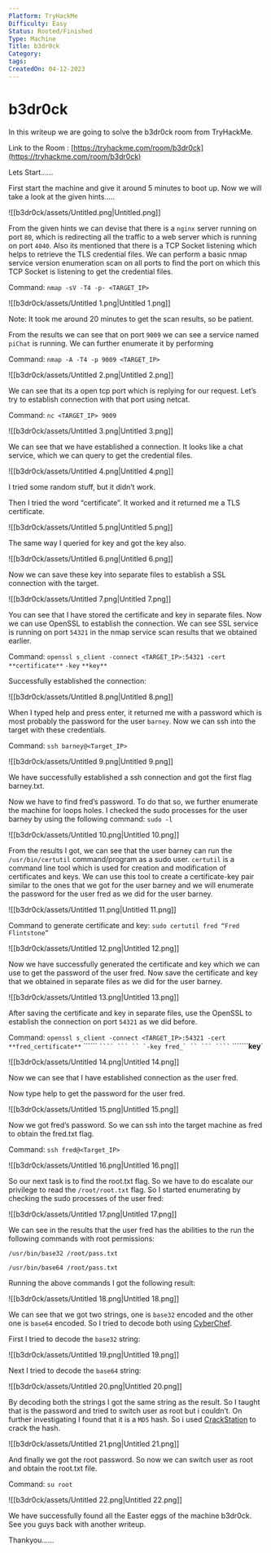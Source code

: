 ```yaml
---
Platform: TryHackMe
Difficulty: Easy
Status: Rooted/Finished
Type: Machine
Title: b3dr0ck
Category: 
tags: 
CreatedOn: 04-12-2023
---
```

# b3dr0ck

In this writeup we are going to solve the b3dr0ck room from TryHackMe.

Link to the Room : [https://tryhackme.com/room/b3dr0ck](https://tryhackme.com/room/b3dr0ck)

  

Lets Start……

  

First start the machine and give it around 5 minutes to boot up. Now we will take a look at the given hints…..

![[b3dr0ck/assets/Untitled.png|Untitled.png]]

From the given hints we can devise that there is a `nginx` server running on port `80`, which is redirecting all the traffic to a web server which is running on port `4040`. Also its mentioned that there is a TCP Socket listening which helps to retrieve the TLS credential files. We can perform a basic nmap service version enumeration scan on all ports to find the port on which this TCP Socket is listening to get the credential files.

Command: `nmap -sV -T4 -p- <TARGET_IP>`

![[b3dr0ck/assets/Untitled 1.png|Untitled 1.png]]

Note: It took me around 20 minutes to get the scan results, so be patient.

From the results we can see that on port `9009` we can see a service named `piChat` is running. We can further enumerate it by performing

Command: `nmap -A -T4 -p 9009 <TARGET_IP>`

![[b3dr0ck/assets/Untitled 2.png|Untitled 2.png]]

We can see that its a open tcp port which is replying for our request. Let’s try to establish connection with that port using netcat.

Command: `nc <TARGET_IP> 9009`

![[b3dr0ck/assets/Untitled 3.png|Untitled 3.png]]

We can see that we have established a connection. It looks like a chat service, which we can query to get the credential files.

![[b3dr0ck/assets/Untitled 4.png|Untitled 4.png]]

I tried some random stuff, but it didn’t work.

Then I tried the word “certificate”. It worked and it returned me a TLS certificate.

![[b3dr0ck/assets/Untitled 5.png|Untitled 5.png]]

The same way I queried for key and got the key also.

![[b3dr0ck/assets/Untitled 6.png|Untitled 6.png]]

Now we can save these key into separate files to establish a SSL connection with the target.

![[b3dr0ck/assets/Untitled 7.png|Untitled 7.png]]

You can see that I have stored the certificate and key in separate files. Now we can use OpenSSL to establish the connection. We can see SSL service is running on port `54321` in the nmap service scan results that we obtained earlier.

Command: `openssl s_client -connect <TARGET_IP>:54321 -cert` `**certificate**` `-key` `**key**`

Successfully established the connection:

![[b3dr0ck/assets/Untitled 8.png|Untitled 8.png]]

When I typed help and press enter, it returned me with a password which is most probably the password for the user `barney`. Now we can ssh into the target with these credentials.

Command: `ssh barney@<Target_IP>`

![[b3dr0ck/assets/Untitled 9.png|Untitled 9.png]]

We have successfully established a ssh connection and got the first flag barney.txt.

Now we have to find fred’s password. To do that so, we further enumerate the machine for loops holes. I checked the sudo processes for the user barney by using the following command: `sudo -l`

![[b3dr0ck/assets/Untitled 10.png|Untitled 10.png]]

From the results I got, we can see that the user barney can run the `/usr/bin/certutil` command/program as a sudo user. `certutil` is a command line tool which is used for creation and modification of certificates and keys. We can use this tool to create a certificate-key pair similar to the ones that we got for the user barney and we will enumerate the password for the user fred as we did for the user barney.

![[b3dr0ck/assets/Untitled 11.png|Untitled 11.png]]

Command to generate certificate and key: `sudo certutil fred “Fred Flintstone”`

![[b3dr0ck/assets/Untitled 12.png|Untitled 12.png]]

Now we have successfully generated the certificate and key which we can use to get the password of the user fred. Now save the certificate and key that we obtained in separate files as we did for the user barney.

![[b3dr0ck/assets/Untitled 13.png|Untitled 13.png]]

After saving the certificate and key in separate files, use the OpenSSL to establish the connection on port `54321` as we did before.

Command: `openssl s_client -connect <TARGET_IP>:54321 -cert` `**fred_certificate**` `````` ````` ```` ``` `` `-key fred_` `` ``` ```` ````` ```````**key**`

![[b3dr0ck/assets/Untitled 14.png|Untitled 14.png]]

Now we can see that I have established connection as the user fred.

Now type help to get the password for the user fred.

![[b3dr0ck/assets/Untitled 15.png|Untitled 15.png]]

Now we got fred’s password. So we can ssh into the target machine as fred to obtain the fred.txt flag.

Command: `ssh fred@<Target_IP>`

![[b3dr0ck/assets/Untitled 16.png|Untitled 16.png]]

So our next task is to find the root.txt flag. So we have to do escalate our privilege to read the `/root/root.txt` flag. So I started enumerating by checking the sudo processes of the user fred:

![[b3dr0ck/assets/Untitled 17.png|Untitled 17.png]]

We can see in the results that the user fred has the abilities to the run the following commands with root permissions:

`/usr/bin/base32 /root/pass.txt`

`/usr/bin/base64 /root/pass.txt`

Running the above commands I got the following result:

![[b3dr0ck/assets/Untitled 18.png|Untitled 18.png]]

We can see that we got two strings, one is `base32` encoded and the other one is `base64` encoded. So I tried to decode both using [CyberChef](https://gchq.github.io/CyberChef/).

First I tried to decode the `base32` string:

![[b3dr0ck/assets/Untitled 19.png|Untitled 19.png]]

Next I tried to decode the `base64` string:

![[b3dr0ck/assets/Untitled 20.png|Untitled 20.png]]

By decoding both the strings I got the same string as the result. So I taught that is the password and tried to switch user as root but i couldn’t. On further investigating I found that it is a `MD5` hash. So i used [CrackStation](https://crackstation.net/) to crack the hash.

![[b3dr0ck/assets/Untitled 21.png|Untitled 21.png]]

And finally we got the root password. So now we can switch user as root and obtain the root.txt file.

Command: `su root`

![[b3dr0ck/assets/Untitled 22.png|Untitled 22.png]]

  

We have successfully found all the Easter eggs of the machine b3dr0ck. See you guys back with another writeup.

  

Thankyou……